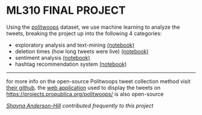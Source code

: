 # ML310 FINAL PROJECT
Using the [politwoops](https://projects.propublica.org/politwoops/) dataset, we use machine learning to analyze the tweets, breaking the project up into the following 4 categories:
  * exploratory analysis and text-mining [(notebook)](https://github.com/barlaensdoonn/deletweet/blob/master/notebooks/deletweet-text-mining.ipynb "text-mining notebook")
  * deletion times (how long tweets were live) [(notebook)](https://github.com/barlaensdoonn/deletweet/blob/master/notebooks/deletweet-deletion-times.ipynb "deletion times notebook")
  * sentiment analysis [(notebook)](https://github.com/barlaensdoonn/deletweet/blob/master/notebooks/deletweet-sentiment-analysis.ipynb "sentiment analysis notebook")
  * hashtag recommendation system [(notebook)](https://github.com/barlaensdoonn/ML310-final-project/blob/master/notebooks/deletweet-hashtag-recommender.ipynb "hashtag recommender notebook")

***
for more info on the open-source Politwoops tweet collection method visit [their github](https://github.com/propublica/politwoops-tweet-collector "politwoops tweet collector"). the [web application](https://github.com/propublica/politwoops "politwoops web front end") used to display the tweets on <https://projects.propublica.org/politwoops/> is also open-source

*[Shayna Anderson-Hill](https://github.com/shaynaalice "shaynaalice") contributed frequently to this project*
